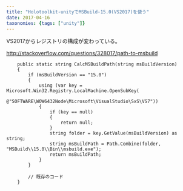 ```yaml
---
title: "Holotoolkit-unityでMSBuild-15.0(VS2017)を使う"
date: 2017-04-16
taxonomies: {tags: ["unity"]}
---
```


VS2017からレジストリの構成が変わっている。


http://stackoverflow.com/questions/328017/path-to-msbuild

        public static string CalcMSBuildPath(string msBuildVersion)
        {
            if (msBuildVersion == "15.0")
            {
                using (var key = Microsoft.Win32.Registry.LocalMachine.OpenSubKey(
                    @"SOFTWARE\WOW6432Node\Microsoft\VisualStudio\SxS\VS7"))
                {
                    if (key == null)
                    {
                        return null;
                    }
                    string folder = key.GetValue(msBuildVersion) as string;
                    string msBuildPath = Path.Combine(folder, "MSBuild\\15.0\\Bin\\msbuild.exe");
                    return msBuildPath;
                }
            }

            // 既存のコード
        }

